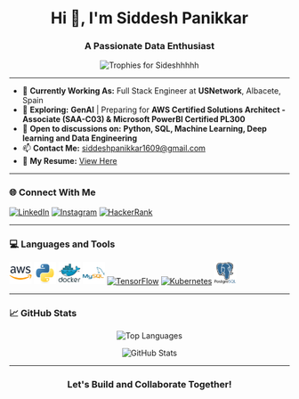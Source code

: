 <h1 align="center">Hi 👋, I'm Siddesh Panikkar</h1>
<h3 align="center">A Passionate Data Enthusiast </h3>

<p align="center">
  <img src="https://github-profile-trophy.vercel.app/?username=Siddeshhhhh&theme=gruvbox" alt="Trophies for Sideshhhhh" />
</p>

---

- 🔭 **Currently Working As:** Full Stack Engineer at **USNetwork**, Albacete, Spain  
- 🌱 **Exploring:** **GenAI** | Preparing for **AWS Certified Solutions Architect - Associate (SAA-C03) & Microsoft PowerBI Certified PL300**  
- 💬 **Open to discussions on:** **Python, SQL, Machine Learning, Deep learning and Data Engineering**  
- 📫 **Contact Me:** siddeshpanikkar1609@gmail.com 
- 📄 **My Resume:** [View Here](https://docs.google.com/document/d/1aTX-UQKe6yFPQ0M8q51hrLgZu-FO2OywaAWPR4Ie6jg/edit?tab=t.0)  

---

<h3 align="left">🌐 Connect With Me</h3>
<p align="left">
  <a href="https://www.linkedin.com/in/siddeshpanikkar/" target="blank"><img src="https://img.shields.io/badge/-LinkedIn-0077B5?style=flat-square&logo=linkedin&logoColor=white" alt="LinkedIn"></a>
  <a href="https://www.instagram.com/_siddeshhhh_?igsh=MWxmZGNtMHk1aXpseA==" target="blank"><img src="https://img.shields.io/badge/-Instagram-E4405F?style=flat-square&logo=instagram&logoColor=white" alt="Instagram"></a>
  <a href="https://www.hackerrank.com/profile/siddeshpanikkar1" target="blank"><img src="https://img.shields.io/badge/-HackerRank-00EA64?style=flat-square&logo=hackerrank&logoColor=white" alt="HackerRank"></a>
</p>

---


<h3><h3 align="left">💻 Languages and Tools</h3></h3>
<p align="left">
  <a href="https://github.com/Siddeshhhhh" target="_blank" rel="noreferrer"><img src="https://raw.githubusercontent.com/devicons/devicon/master/icons/amazonwebservices/amazonwebservices-original-wordmark.svg" alt="AWS" width="40" height="40"></a>
  <a href="https://github.com/Siddeshhhhh" target="_blank" rel="noreferrer"><img src="https://raw.githubusercontent.com/devicons/devicon/master/icons/python/python-original.svg" alt="Python" width="40" height="40"></a>
  <a href="https://github.com/Siddeshhhhh" target="_blank" rel="noreferrer"><img src="https://raw.githubusercontent.com/devicons/devicon/master/icons/docker/docker-original-wordmark.svg" alt="Docker" width="40" height="40"></a>
  <a href="https://github.com/Siddeshhhhh" target="_blank" rel="noreferrer"><img src="https://raw.githubusercontent.com/devicons/devicon/master/icons/mysql/mysql-original-wordmark.svg" alt="MySQL" width="40" height="40"></a>
  <a href="https://github.com/Siddeshhhhh" target="_blank" rel="noreferrer"><img src="https://www.vectorlogo.zone/logos/tensorflow/tensorflow-icon.svg" alt="TensorFlow" width="40" height="40"></a>
  <a href="https://github.com/Siddeshhhhh" target="_blank" rel="noreferrer"><img src="https://www.vectorlogo.zone/logos/kubernetes/kubernetes-icon.svg" alt="Kubernetes" width="40" height="40"></a>
  <a href="https://github.com/Siddeshhhhh" target="_blank" rel="noreferrer"><img src="https://raw.githubusercontent.com/devicons/devicon/master/icons/postgresql/postgresql-original-wordmark.svg" alt="PostgreSQL" width="40" height="40"></a>
</p>


---

<h3 align="left">📈 GitHub Stats</h3>
<p align="center">
  <img src="https://github-readme-stats.vercel.app/api/top-langs/?username=Siddeshhhhh&show_icons=true&locale=en&layout=compact&theme=radical" alt="Top Languages" />
</p>
<p align="center">
  <img src="https://github-readme-stats.vercel.app/api?username=Siddeshhhhh&show_icons=true&locale=en&theme=radical" alt="GitHub Stats" />
</p>

---

<h3 align="center">Let's Build and Collaborate Together!</h3>
